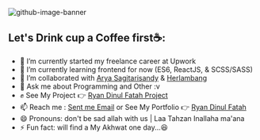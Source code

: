 ![github-image-banner](https://user-images.githubusercontent.com/46431723/90305951-518f0200-def2-11ea-8fe4-c0d96f2617b6.png)
<!--
**Ryandinulfatah12/Ryandinulfatah12** is a ✨ _special_ ✨ repository because its `README.md` (this file) appears on your GitHub profile. -->

## Let's Drink cup a Coffee first☕:
- 🔭 I’m currently started my freelance career at Upwork
- 🌱 I’m currently learning frontend for now (ES6, ReactJS, & SCSS/SASS)
- 🤘 I’m collaborated with <a href="https://www.instagram.com/sagitarisandy/">Arya Sagitarisandy</a> & <a href="https://www.instagram.com/herlambang.saja/">Herlambang</a>
- 💬 Ask me about Programming and Other :v
- ✊ See My Project 👉 <a href="https://ryandinulfatah.netlify.app/showoff">Ryan Dinul Fatah Project</a>
- 📫 Reach me : <a href="mailto:dinulfatahryan@gmail.com">Sent me Email</a> or See My Portfolio 👉 <a href="https://ryandinulfatah.netlify.app/">Ryan Dinul Fatah</a>
- 😄 Pronouns: don't be sad allah with us | Laa Tahzan Inallaha ma'ana
- ⚡ Fun fact: will find a My Akhwat one day...😆

